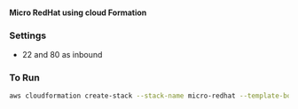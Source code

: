#### Micro RedHat using cloud Formation

### Settings

* 22 and 80 as inbound

### To Run

```bash
aws cloudformation create-stack --stack-name micro-redhat --template-body file:////home/ec2-user/AWS/micro-redhat.json --parameters ParameterKey=KeyName,ParameterValue=b612
```
